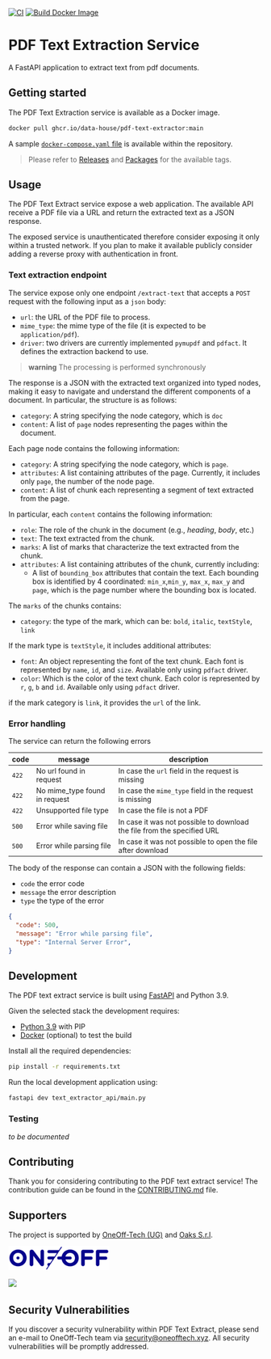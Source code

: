 [![CI](https://github.com/data-house/pdf-text-extractor/actions/workflows/ci.yml/badge.svg)](https://github.com/data-house/pdf-text-extractor/actions/workflows/ci.yml) [![Build Docker Image](https://github.com/data-house/pdf-text-extractor/actions/workflows/docker.yml/badge.svg)](https://github.com/data-house/pdf-text-extractor/actions/workflows/docker.yml)

# PDF Text Extraction Service

A FastAPI application to extract text from pdf documents.

## Getting started

The PDF Text Extraction service is available as a Docker image.

```bash
docker pull ghcr.io/data-house/pdf-text-extractor:main
```

A sample [`docker-compose.yaml` file](./docker-compose.yaml) is available within the repository.


> Please refer to [Releases](https://github.com/data-house/pdf-text-extractor/releases) and [Packages](https://github.com/data-house/pdf-text-extractor/pkgs/container/pdf-text-extractor) for the available tags.


## Usage

The PDF Text Extract service expose a web application. The available API receive a PDF file via a URL and return the extracted text as a JSON response.

The exposed service is unauthenticated therefore consider exposing it only within a trusted network. If you plan to make it available publicly consider adding a reverse proxy with authentication in front.

### Text extraction endpoint

The service expose only one endpoint `/extract-text` that accepts a `POST` request
with the following input as a `json` body:

- `url`: the URL of the PDF file to process.
- `mime_type`: the mime type of the file (it is expected to be `application/pdf`).
- `driver`: two drivers are currently implemented `pymupdf` and `pdfact`. It defines the extraction backend to use.

> **warning** The processing is performed synchronously

The response is a JSON with the extracted text organized into typed nodes, making it easy to navigate and understand the different components of a document.
In particular, the structure is as follows:
- `category`: A string specifying the node category, which is `doc`
- `content`: A list of `page` nodes representing the pages within the document.

Each page node contains the following information:
- `category`: A string specifying the node category, which is `page`.
- `attributes`: A list containing attributes of the page. Currently, it includes only `page`, the number of the node page.
- `content`: A list of chunk each representing a segment of text extracted from the page.

In particular, each `content` contains the following information:
  - `role`: The role of the chunk in the document (e.g., _heading_, _body_, etc.)
  - `text`: The text extracted from the chunk.
  - `marks`: A list of marks that characterize the text extracted from the chunk.
  - `attributes`: A list containing attributes of the chunk, currently including:
    - A list of `bounding_box` attributes that contain the text. Each bounding box is identified by 4 coordinated: 
    `min_x`,`min_y`, `max_x`, `max_y` and `page`, which is the page number where the bounding box is located.

The `marks` of the chunks contains:
- `category`: the type of the mark, which can be: `bold`, `italic`, `textStyle`, `link`

If the mark type is `textStyle`, it includes additional attributes:
- `font`: An object representing the font of the text chunk. 
Each font is represented by `name`, `id`, and `size`. Available only using `pdfact` driver.
- `color`: Which is the color of the text chunk. 
Each color is represented by `r`, `g`, `b` and `id`. Available only using `pdfact` driver.

if the mark category is `link`, it provides the `url` of the link.

### Error handling

The service can return the following errors

| code  | message                       | description                                                             |
|-------|-------------------------------|-------------------------------------------------------------------------|
| `422` | No url found in request       | In case the `url` field in the request is missing                       |
| `422` | No mime_type found in request | In case the `mime_type` field in the request is missing                 |
| `422` | Unsupported file type         | In case the file is not a PDF                                           |
| `500` | Error while saving file       | In case it was not possible to download the file from the specified URL |
| `500` | Error while parsing file      | In case it was not possible to open the file after download             |


The body of the response can contain a JSON with the following fields:

- `code` the error code
- `message` the error description
- `type` the type of the error

```json
{
  "code": 500,
  "message": "Error while parsing file",
  "type": "Internal Server Error",
}
```

## Development

The PDF text extract service is built using [FastAPI](https://fastapi.tiangolo.com/) and Python 3.9.

Given the selected stack the development requires:

- [Python 3.9](https://www.python.org/) with PIP
- [Docker](https://www.docker.com/) (optional) to test the build


Install all the required dependencies:

```bash
pip install -r requirements.txt
```

Run the local development application using:

```bash
fastapi dev text_extractor_api/main.py
```


### Testing

_to be documented_


## Contributing

Thank you for considering contributing to the PDF text extract service! The contribution guide can be found in the [CONTRIBUTING.md](./.github/CONTRIBUTING.md) file.


## Supporters

The project is supported by [OneOff-Tech (UG)](https://oneofftech.de) and [Oaks S.r.l](https://www.oaks.cloud/).

<p align="left"><a href="https://oneofftech.de" target="_blank"><img src="https://raw.githubusercontent.com/OneOffTech/.github/main/art/oneofftech-logo.svg" width="200"></a></p>

<p align="left"><a href="https://www.oaks.cloud" target="_blank"><img src="https://raw.githubusercontent.com/data-house/pdf-text-extractor/main/.github/art/oaks-logo.svg" width="200"></a></p>


## Security Vulnerabilities

If you discover a security vulnerability within PDF Text Extract, please send an e-mail to OneOff-Tech team via [security@oneofftech.xyz](mailto:security@oneofftech.xyz). All security vulnerabilities will be promptly addressed.
